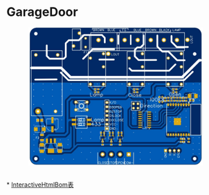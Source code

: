 # GarageDoor

<p align="center">
<img src="/PIC/front.jpg" width="80%"/>
</p>
<br> 
* <a href='http://htmlpreview.github.io/?https://github.com/LouisLee985/GarageDoor/blob/main/PIC/GerBer_Door_8266.html'>InteractiveHtmlBom表</a>

